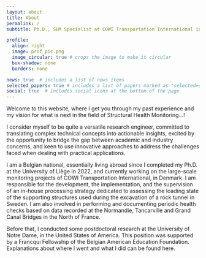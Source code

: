 ```yaml
---
layout: about
title: About
permalink: /
subtitle: Ph.D., SHM Specialist at COWI Transportation International in Denmmark

profile:
  align: right
  image: prof_pic.png
  image_circular: true # crops the image to make it circular
  box-shadow: none
  borders: none

news: true  # includes a list of news items
selected_papers: true # includes a list of papers marked as "selected={true}"
social: true  # includes social icons at the bottom of the page
---
```


Welcome to this website, where I get you through my past experience and my vision for what is next in the field of <span class="font-weight-bold">Structural Health Monitoring</span>...! 

I consider myself to be quite a versatile research engineer, committed to translating complex technical concepts into actionable insights, excited by the opportunity to bridge the gap between academic and industry concerns, and keen to use innovative approaches to address the challenges faced when dealing with practical applications.

I am a Belgian national, essentially living abroad since I completed my Ph.D. at the University of Liège in 2022, and currently working on the large-scale monitoring projects of COWI Transportation International, in Denmark. I am responsible for the development, the implementation, and the supervision of an in-house processing strategy dedicated to assessing the loading state of the supporting structures used during the excavation of a rock tunnel in Sweden. I am also involved in performing and documenting periodic health checks based on data recorded at the Normandie, Tancarville and Grand Canal Bridges in the North of France. 

Before that, I conducted some postdoctoral research at the University of Notre Dame, in the United States of America. This position was supported by a Francqui Fellowship of the Belgian American Education Foundation. Explanations about where I went and what I did can be found <span href="[font-weight-bold](https://www.uee.uliege.be/cms/c_8944062/en/margaux-geuzaine-researcher-in-structural-and-stochastic-dynamics-is-awarded-a-baef-fellowship-for-a-postdoctoral-stay-at-the-university-of-notre-dame)">here</span>.
